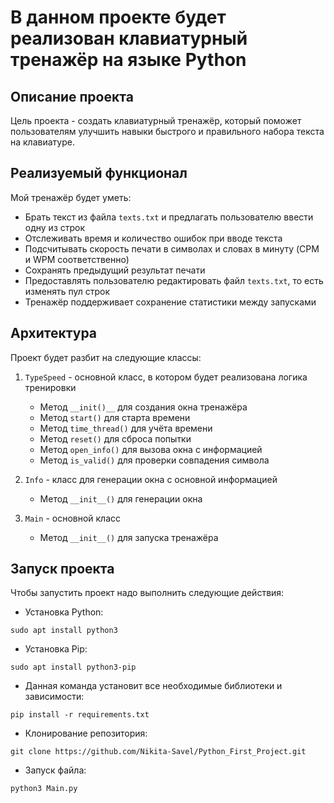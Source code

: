 # В данном проекте будет реализован клавиатурный тренажёр на языке Python

## Описание проекта
Цель проекта - создать клавиатурный тренажёр, который поможет пользователям улучшить навыки быстрого и правильного набора текста на клавиатуре.

## Реализуемый функционал
Мой тренажёр будет уметь:
- Брать текст из файла `texts.txt` и предлагать пользователю ввести одну из строк
- Отслеживать время и количество ошибок при вводе текста
- Подсчитывать скорость печати в символах и словах в минуту (CPM и WPM соответственно)
- Сохранять предыдущий результат печати
- Предоставлять пользователю редактировать файл `texts.txt`, то есть изменять пул строк
- Тренажёр поддерживает сохранение статистики между запусками

## Архитектура
Проект будет разбит на следующие классы:

1. `TypeSpeed` - основной класс, в котором будет реализована логика тренировки
   - Метод `__init()__` для создания окна тренажёра
   - Метод `start()` для старта времени
   - Метод `time_thread()` для учёта времени
   - Метод `reset()` для сброса попытки
   - Метод `open_info()` для вызова окна с информацией
   - Метод `is_valid()` для проверки совпадения символа

2. `Info` - класс для генерации окна с основной информацией
   - Метод `__init__()` для генерации окна  

3. `Main` - основной класс
   - Метод `__init__()` для запуска тренажёра

## Запуск проекта
Чтобы запустить проект надо выполнить следующие действия:
   - Установка Python:
```
sudo apt install python3
```
   - Установка Pip:
```
sudo apt install python3-pip
```
   - Данная команда установит все необходимые библиотеки и зависимости:
```
pip install -r requirements.txt
```
   - Клонирование репозитория:
```
git clone https://github.com/Nikita-Savel/Python_First_Project.git
```
   - Запуск файла:
```
python3 Main.py
```

